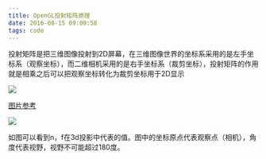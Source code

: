 ```yaml
---
title: OpenGL投射矩阵原理
date: 2016-08-15 09:00:58
tags: code
---
```




投射矩阵是把三维图像投射到2D屏幕，在三维图像世界的坐标系采用的是左手坐标系（观察坐标），而二维相机采用的是右手坐标系（裁剪坐标），投射矩阵的作用就是相乘之后可以把观察坐标转化为裁剪坐标用于2D显示



![](https://wx4.sinaimg.cn/large/c1b251b3gy1fua65don5rj20ga070jrq.jpg)



[图片参考](https://blog.csdn.net/qq_18229381/article/details/77941325)

![](http://wx3.sinaimg.cn/large/c1b251b3gy1fu98lsnntkj21500mf477.jpg)

如图可以看到n，f在3d投影中代表的值。图中的坐标原点代表观察点（相机），角度代表视野，视野不可能超过180度。










